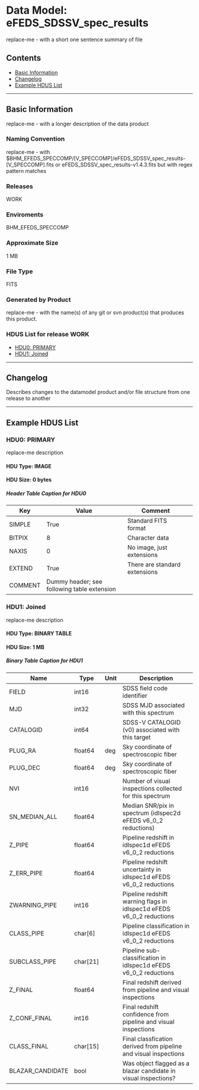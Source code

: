 # Data Model: eFEDS_SDSSV_spec_results


replace-me - with a short one sentence summary of file


## Contents
- [Basic Information](#basic-information)
- [Changelog](#changelog)
- [Example HDUS List](#example-hdus-list)

---

## Basic Information
replace-me - with a longer description of the data product

### Naming Convention
replace-me - with $BHM_EFEDS_SPECCOMP/[V_SPECCOMP]/eFEDS_SDSSV_spec_results-[V_SPECCOMP].fits or eFEDS_SDSSV_spec_results-v1.4.3.fits but with regex pattern matches

### Releases
WORK

### Enviroments
BHM_EFEDS_SPECCOMP

### Approximate Size
1 MB

### File Type
FITS

### Generated by Product
replace-me - with the name(s) of any git or svn product(s) that produces this product.

### HDUS List for release WORK
  - [HDU0: PRIMARY](#hdu0-primary)
  - [HDU1: Joined](#hdu1-joined)

---

## Changelog
Describes changes to the datamodel product and/or file structure from one release to another

---
## Example HDUS List

### HDU0: PRIMARY
replace-me description

#### HDU Type: IMAGE
#### HDU Size:  0 bytes

##### Header Table Caption for HDU0
Key | Value | Comment | |
| --- | --- | --- | --- |
| SIMPLE | True | Standard FITS format |
| BITPIX | 8 | Character data |
| NAXIS | 0 | No image, just extensions |
| EXTEND | True | There are standard extensions |
| COMMENT | Dummy header; see following table extension |  |



### HDU1: Joined
replace-me description

#### HDU Type: BINARY TABLE
#### HDU Size:  1 MB

##### Binary Table Caption for HDU1
Name | Type | Unit | Description |
| --- | --- | --- | --- |
 | FIELD | int16 |  | SDSS field code identifier |
 | MJD | int32 |  | SDSS MJD associated with this spectrum |
 | CATALOGID | int64 |  | SDSS-V CATALOGID (v0) associated with this target |
 | PLUG_RA | float64 | deg | Sky coordinate of spectroscopic fiber |
 | PLUG_DEC | float64 | deg | Sky coordinate of spectroscopic fiber |
 | NVI | int16 |  | Number of visual inspections collected for this spectrum |
 | SN_MEDIAN_ALL | float64 |  | Median SNR/pix in spectrum (idlspec2d eFEDS v6_0_2 reductions) |
 | Z_PIPE | float64 |  | Pipeline redshift in idlspec1d eFEDS v6_0_2 reductions |
 | Z_ERR_PIPE | float64 |  | Pipeline redshift uncertainty in idlspec1d eFEDS v6_0_2 reductions |
 | ZWARNING_PIPE | int16 |  | Pipeline redshift warning flags in idlspec1d eFEDS v6_0_2 reductions |
 | CLASS_PIPE | char[6] |  | Pipeline classification in idlspec1d eFEDS v6_0_2 reductions |
 | SUBCLASS_PIPE | char[21] |  | Pipeline sub-classification in idlspec1d eFEDS v6_0_2 reductions |
 | Z_FINAL | float64 |  | Final redshift derived from pipeline and visual inspections |
 | Z_CONF_FINAL | int16 |  | Final redshift confidence from pipeline and visual inspections |
 | CLASS_FINAL | char[15] |  | Final classfication derived from pipeline and visual inspections |
 | BLAZAR_CANDIDATE | bool |  | Was object flagged as a blazar candidate in visual inspections? |


